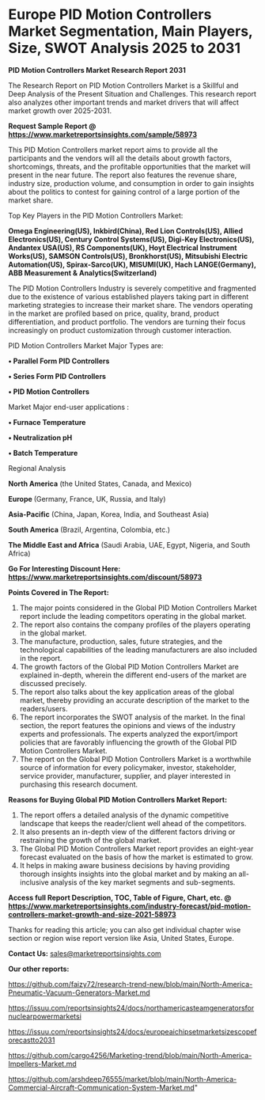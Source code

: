  # Europe PID Motion Controllers Market Segmentation, Main Players, Size, SWOT Analysis 2025 to 2031

<strong>PID Motion Controllers Market Research Report 2031</strong>

The Research Report on PID Motion Controllers Market is a Skillful and Deep Analysis of the Present Situation and Challenges. This research report also analyzes other important trends and market drivers that will affect market growth over 2025-2031.

<strong>Request Sample Report @ <a href=https://www.marketreportsinsights.com/sample/58973>https://www.marketreportsinsights.com/sample/58973</a></strong>

This PID Motion Controllers market report aims to provide all the participants and the vendors will all the details about growth factors, shortcomings, threats, and the profitable opportunities that the market will present in the near future. The report also features the revenue share, industry size, production volume, and consumption in order to gain insights about the politics to contest for gaining control of a large portion of the market share.

Top Key Players in the PID Motion Controllers Market:

<strong>Omega Engineering(US), Inkbird(China), Red Lion Controls(US), Allied Electronics(US), Century Control Systems(US), Digi-Key Electronics(US), Andantex USA(US), RS Components(UK), Hoyt Electrical Instrument Works(US), SAMSON Controls(US), Bronkhorst(US), Mitsubishi Electric Automation(US), Spirax-Sarco(UK), MISUMI(UK), Hach LANGE(Germany), ABB Measurement & Analytics(Switzerland)</strong>

The PID Motion Controllers Industry is severely competitive and fragmented due to the existence of various established players taking part in different marketing strategies to increase their market share. The vendors operating in the market are profiled based on price, quality, brand, product differentiation, and product portfolio. The vendors are turning their focus increasingly on product customization through customer interaction.

PID Motion Controllers Market Major Types are:

<strong>• Parallel Form PID Controllers

• Series Form PID Controllers

• PID Motion Controllers</strong>

Market Major end-user applications :

<strong>• Furnace Temperature

• Neutralization pH

• Batch Temperature</strong>

Regional Analysis

</u><strong><b>North America</b></strong> (the United States, Canada, and Mexico)

<strong><b>Europe </b></strong>(Germany, France, UK, Russia, and Italy)

<strong><b>Asia-Pacific</b></strong> (China, Japan, Korea, India, and Southeast Asia)

<strong><b>South America</b></strong> (Brazil, Argentina, Colombia, etc.)

<strong><b>The Middle East and Africa</b></strong> (Saudi Arabia, UAE, Egypt, Nigeria, and South Africa)

<strong>Go For Interesting Discount Here: <a href=https://www.marketreportsinsights.com/discount/58973>https://www.marketreportsinsights.com/discount/58973</a></strong>

<strong>Points Covered in The Report:</strong>
<ol>
  <li>The major points considered in the Global PID Motion Controllers Market report include the leading competitors operating in the global market.</li>
  <li>The report also contains the company profiles of the players operating in the global market.</li>
  <li>The manufacture, production, sales, future strategies, and the technological capabilities of the leading manufacturers are also included in the report.</li>
  <li>The growth factors of the Global PID Motion Controllers Market are explained in-depth, wherein the different end-users of the market are discussed precisely.</li>
  <li>The report also talks about the key application areas of the global market, thereby providing an accurate description of the market to the readers/users.</li>
  <li>The report incorporates the SWOT analysis of the market. In the final section, the report features the opinions and views of the industry experts and professionals. The experts analyzed the export/import policies that are favorably influencing the growth of the Global PID Motion Controllers Market.</li>
  <li>The report on the Global PID Motion Controllers Market is a worthwhile source of information for every policymaker, investor, stakeholder, service provider, manufacturer, supplier, and player interested in purchasing this research document.</li>
</ol>
<strong>Reasons for Buying Global PID Motion Controllers Market Report:</strong>

<ol>
  <li>The report offers a detailed analysis of the dynamic competitive landscape that keeps the reader/client well ahead of the competitors.</li>
  <li>It also presents an in-depth view of the different factors driving or restraining the growth of the global market.</li>
  <li>The Global PID Motion Controllers Market report provides an eight-year forecast evaluated on the basis of how the market is estimated to grow.</li>
  <li>It helps in making aware business decisions by having providing thorough insights insights into the global market and by making an all-inclusive analysis of the key market segments and sub-segments.</li>
</ol>
<strong>Access full Report Description, TOC, Table of Figure, Chart, etc. @ <a href=https://www.marketreportsinsights.com/industry-forecast/pid-motion-controllers-market-growth-and-size-2021-58973>https://www.marketreportsinsights.com/industry-forecast/pid-motion-controllers-market-growth-and-size-2021-58973</a></strong>


Thanks for reading this article; you can also get individual chapter wise section or region wise report version like Asia, United States, Europe.

<strong>Contact Us:</strong>
sales@marketreportsinsights.com

<strong>Our other reports:</strong>

<a href=https://github.com/faizy72/research-trend-new/blob/main/North-America-Pneumatic-Vacuum-Generators-Market.md>https://github.com/faizy72/research-trend-new/blob/main/North-America-Pneumatic-Vacuum-Generators-Market.md</a>

<a href=https://issuu.com/reportsinsights24/docs/northamericasteamgeneratorsfornuclearpowermarketsi>https://issuu.com/reportsinsights24/docs/northamericasteamgeneratorsfornuclearpowermarketsi</a>

<a href=https://issuu.com/reportsinsights24/docs/europeaichipsetmarketsizescopeforecastto2031>https://issuu.com/reportsinsights24/docs/europeaichipsetmarketsizescopeforecastto2031</a>

<a href=https://github.com/cargo4256/Marketing-trend/blob/main/North-America-Impellers-Market.md>https://github.com/cargo4256/Marketing-trend/blob/main/North-America-Impellers-Market.md</a>

<a href=https://github.com/arshdeep76555/market/blob/main/North-America-Commercial-Aircraft-Communication-System-Market.md>https://github.com/arshdeep76555/market/blob/main/North-America-Commercial-Aircraft-Communication-System-Market.md</a>"
